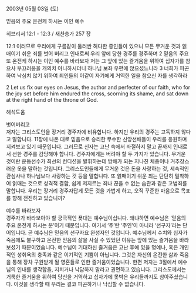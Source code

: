 2003년 05월 03일 (토)

믿음의 주요 온전케 하시는 이인 예수



히브리서 12:1 - 12:3 / 새찬송가 257 장


12:1 이러므로 우리에게 구름같이 둘러싼 허다한 증인들이 있으니 모든 무거운 것과 얽매이기 쉬운 죄를 벗어 버리고 인내로써 우리 앞에 당한 경주를 경주하며
2 믿음의 주요 또 온전케 하시는 이인 예수를 바라보자 저는 그 앞에 있는 즐거움을 위하여 십자가를 참으사 부끄러움을 개의치 아니하시더니 하나님 보좌 우편에 앉으셨느니라
3 너희가 피곤하여 낙심치 않기 위하여 죄인들의 이같이 자기에게 거역한 일을 참으신 자를 생각하라

2 Let us fix our eyes on Jesus, the author and perfecter of our faith, who for the joy set before him endured the cross, scorning its shame, and sat down at the right hand of the throne of God.

해석도움





벗어버리고  
저자는 그리스도인을 장거리 경주자에 비유합니다. 하지만 우리의 경주는 고독하지 않다고 말합니다. 11장에 나온 대로 믿음으로 승리한 무수한 신앙선배들이 우리를 응원하며 지켜보고 있기 때문입니다. 그러므로 신자는 고난 속에서 좌절하지 말고 끝까지 인내로서 선한 경주를 감당해야 합니다. 경주자에게는 버려야 할 두 가지가 있습니다. 무거운 것이란 운동선수가 최선의 컨디션을 발휘하는데 방해가 되는 지나친 체중이나 거추장스러운 옷을 말하는 것입니다. 그리스도인들에게 무거운 것은 돈을 사랑하는 것, 세속적인 관심사나 하나님보다 사랑하는 것 등을 말합니다. 또 얽매이기 쉬운 죄는 단단히 밀착하여 얽매는 것으로 성격적 결함, 쉽게 저지르는 죄나 끊을 수 없는 습관과 같은 고범죄를 말합니다. 우리는 장거리 경주자답게 모든 것을 가볍게 하고, 오직 꾸준한 마음으로 목표를 향해 전진하고 있습니까? 

예수를 바라보자  
경주자가 바라보아야 할 궁극적인 푯대는 예수님이십니다. 왜냐하면 예수님은 ‘믿음의 주요 온전케 하시는 분’이기 때문입니다. 여기서 ‘주’란 ‘주인’이 아니라 ‘선구자’라는 단어입니다. 곧 예수님은 믿음의 선구자요 완성자인 것입니다. 예수님께서 수치와 십자가 죽음에도 불구하고 온전한 믿음의 삶을 사실 수 있었던 이유는 앞에 있는 즐거움을 바라보셨기 때문이었습니다. 예수님이 기대하신 즐거움은 고난 후에 있을 명예나, 혹은 개인적인 성취욕의 충족과 같은 이기적인 기쁨이 아닙니다. 그것은 자신의 온전한 삶과 죽음을 통해 장차 구원받게 될 영혼들로 인한 즐거움이었습니다. 한편 저자는 3절에서 예수님의 인내를 생각함을, 지치거나 낙담하지 말라고 권면하고 있습니다. 그리스도께서는 거룩한 즐거움을 위하여 당신을 거역하고 십자가에 못박은 우리들까지도 참아주셨습니다. 이것을 생각할 때 우리는 결코 피곤하거나 낙심할 수 없습니다.